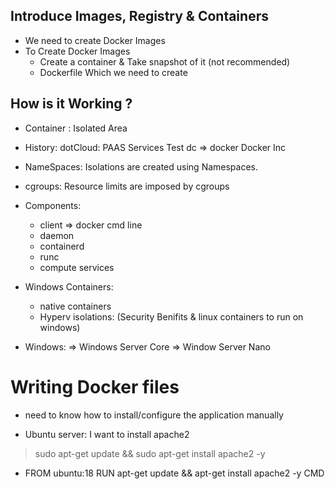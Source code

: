 ## Introduce Images, Registry & Containers
* We need to create Docker Images
* To Create Docker Images 
    * Create a container & Take snapshot of it (not recommended)
    * Dockerfile Which we need to create
## How is it Working ?
* Container : Isolated Area

* History:
    dotCloud: PAAS Services 
        Test dc => docker
    Docker Inc

* NameSpaces: Isolations are created using Namespaces. 
* cgroups: Resource limits are imposed by cgroups

* Components:
   * client => docker cmd line
   * daemon
   * containerd
   * runc
   * compute services

* Windows Containers:
  * native containers
  * Hyperv isolations: (Security Benifits  & linux containers to run on windows)

* Windows:
   => Windows Server Core
   => Window Server Nano 

# Writing Docker files
  * need to know how to install/configure the application manually

  * Ubuntu server: I want to install apache2
   > sudo apt-get update && sudo apt-get install apache2 -y


   * FROM ubuntu:18
    RUN apt-get update && apt-get install apache2 -y
    CMD